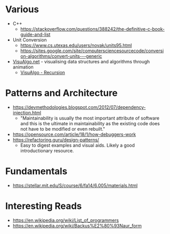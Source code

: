 # Various

- C++
  - https://stackoverflow.com/questions/388242/the-definitive-c-book-guide-and-list
- Unit Conversion
  - https://www.cs.utexas.edu/users/novak/units95.html
  - https://sites.google.com/site/computersciencesourcecode/conversion-algorithms/convert-units---generic  
- [VisuAlgo.net](https://visualgo.net/en) - visualising data structures and algorithms through animation
  - [VisuAlgo - Recursion](https://visualgo.net/en/recursion?slide=1)

# Patterns and Architecture

- https://devmethodologies.blogspot.com/2012/07/dependency-injection.html
  - "Maintainability is usually the most important attribute of software and this is the ultimate in maintainability as the existing code does not have to be modified or even rebuilt."
- https://opensource.com/article/18/1/how-debuggers-work
- https://refactoring.guru/design-patterns/
  - Easy to digest examples and visual aids. Likely a good introductionary resource. 

# Fundamentals

- https://stellar.mit.edu/S/course/6/fa14/6.005/materials.html


# Interesting Reads
- https://en.wikipedia.org/wiki/List_of_programmers
- https://en.wikipedia.org/wiki/Backus%E2%80%93Naur_form
